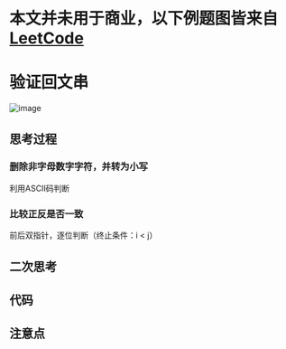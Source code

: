 # 本文并未用于商业，以下例题图皆来自[LeetCode](https://leetcode.cn/studyplan/top-interview-150/) 
# 验证回文串
![image](https://github.com/user-attachments/assets/95bab455-76d4-4035-8f49-8a81ca3c8fe5)

## 思考过程
### 删除非字母数字字符，并转为小写
利用ASCII码判断
### 比较正反是否一致
前后双指针，逐位判断（终止条件：i < j）

## 二次思考

## 代码

## 注意点

